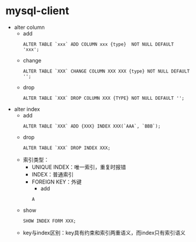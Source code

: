 mysql-client
====
* alter column
	+ add
		```
		ALTER TABLE `xxx` ADD COLUMN xxx {type}  NOT NULL DEFAULT 'xxx';	
		```
	+ change
		```
		ALTER TABLE `XXX` CHANGE COLUMN XXX XXX {type} NOT NULL DEFAULT '';
		```
	+ drop
		```
		ALTER TABLE `XXX` DROP COLUMN XXX {TYPE} NOT NULL DEFAULT '';
		```
* alter index
	+ add
		```
		ALTER TABLE `XXX` ADD {XXX} INDEX XXX(`AAA`, `BBB`);
		```
	+ drop
		```
		ALTER TABLE `XXX` DROP INDEX XXX; 
		```
	+ 索引类型：
		- UNIQUE INDEX：唯一索引，重复时报错
		- INDEX：普通索引
		- FOREIGN KEY：外键
			* add
			```
			A
			```
	+ show
		```
		SHOW INDEX FORM XXX;
		```
	+ key与index区别：key具有约束和索引两重语义，而index只有索引语义